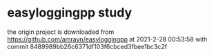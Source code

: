 # easyloggingpp study

the origin project is downloaded from https://github.com/amrayn/easyloggingpp at 2021-2-28 00:53:58 with commit 8489989bb26c6371df103f6cbced3fbee1bc3c2f